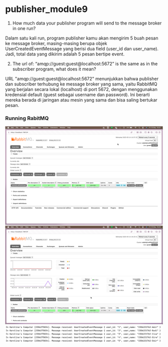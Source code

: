 # publisher_module9

1. How much data your publisher program will send to the message broker in one
run?

Dalam satu kali run, program publisher kamu akan mengirim 5 buah pesan ke message broker, masing-masing berupa objek UserCreatedEventMessage yang berisi dua field (user_id dan user_name). Jadi, total data yang dikirim adalah 5 pesan bertipe event.

2. The url of: “amqp://guest:guest@localhost:5672” is the same as in the subscriber
program, what does it mean?

URL "amqp://guest:guest@localhost:5672" menunjukkan bahwa publisher dan subscriber terhubung ke message broker yang sama, yaitu RabbitMQ yang berjalan secara lokal (localhost) di port 5672, dengan menggunakan kredensial default (guest sebagai username dan password). Ini berarti mereka berada di jaringan atau mesin yang sama dan bisa saling bertukar pesan.

### Running RabitMQ
![RabbitMQ](images/pic1.png)
![Subscriber](images/pic2.png)
![Response](images/pic3.png)